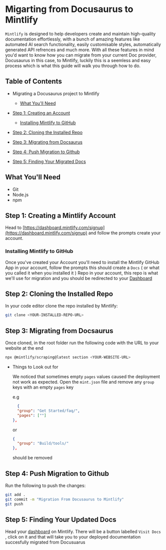 # Migarting from Docusaurus to Mintlify

`Mintlify` is designed to help developers create and maintain high-quality documentation effortlessly, with a bunch of amazing features like automated AI search functionality, easily customisable styles, automatically generated API refrences and much more. With all these features in mind you'd want to know how you can migrate from your current Doc provider, Docusaurus in this case, to Mintlify, luckily this is a seemless and easy process which is what this guide will walk you through how to do.

## Table of Contents

- Migrating a Docusaurus project to Mintlify

  - [What You'll Need](#what-youll-learn)

- [Step 1: Creating an Account](#step-1-creating-a-mintlify-account)
  - [Installing Mintlify to GitHub](#installing-mintlify-to-github)
- [Step 2: Cloning the Installed Repo](#step-2-cloning-the-installed-repo)
- [Step 3: Migrating from Docsaurus](#step-3-migrating-from-docsaurus)
- [Step 4: Push Migration to Github](#step-4-push-migration-to-github)
- [Step 5: Finding Your Migrated Docs](#step-5-finding-your-updated-docs)

## What You'll Need

- Git
- Node.js
- npm

## Step 1: Creating a Mintlify Account

Head to [https://dashboard.mintlify.com/signup](https://dashboard.mintlify.com/signup) and follow the prompts create your account.

### Installing Mintlify to GitHub

Once you've created your Account you'll need to install the Mintlify GitHub App in your account, follow the prompts this should create a `Docs` ( or what you called it when you installed it ) Repo in your account, this repo is what we'll use for migration and you should be redirected to your [Dashboard](https://dashboard.mintlify.com/)

## Step 2: Cloning the Installed Repo

In your code editor clone the repo installed by Mintlify:

```bash
git clone <YOUR-INSTALLED-REPO-URL>
```

## Step 3: Migrating from Docsaurus

Once cloned, in the root folder run the following code with the URL to your website at the end

```bash
npx @mintlify/scraping@latest section <YOUR-WEBSITE-URL>
```

- Things to Look out for

  We noticed that sometimes empty `pages` values caused the deployment not work as expected. Open the `mint.json` file and remove any `group` keys with an empty `pages` key

  e.g

  ```json
    {
    "group": "Get Started/faq/",
    "pages": [""]
  },
  ```

  or

  ```json
  {
    "group": "Build/tools/"
  },
  ```

  should be removed

## Step 4: Push Migration to Github

Run the following to push the changes:

```bash
git add .
git commit -m "Migration From Docusaurus to Mintlify"
git push
```

## Step 5: Finding Your Updated Docs

Head your [dashboard](https://dashboard.mintlify.com/) on Mintlify. There will be a button labelled `Visit Docs` , click on it and that will take you to your deployed documentation succesfully migrated from Docusuarus
